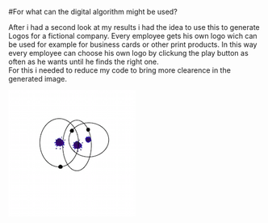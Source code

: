 #For what can the digital algorithm might be used? 

After i had a second look at my results i had the idea to use this to generate Logos for a fictional company. Every employee gets his own logo wich can be used for example for business cards or other print products. In this way every employee can choose his own logo by clickung the play button as often as he wants until he finds the right one.  
For this i needed to reduce my code to bring more clearence in the generated image.


![](images/gl1.png)
